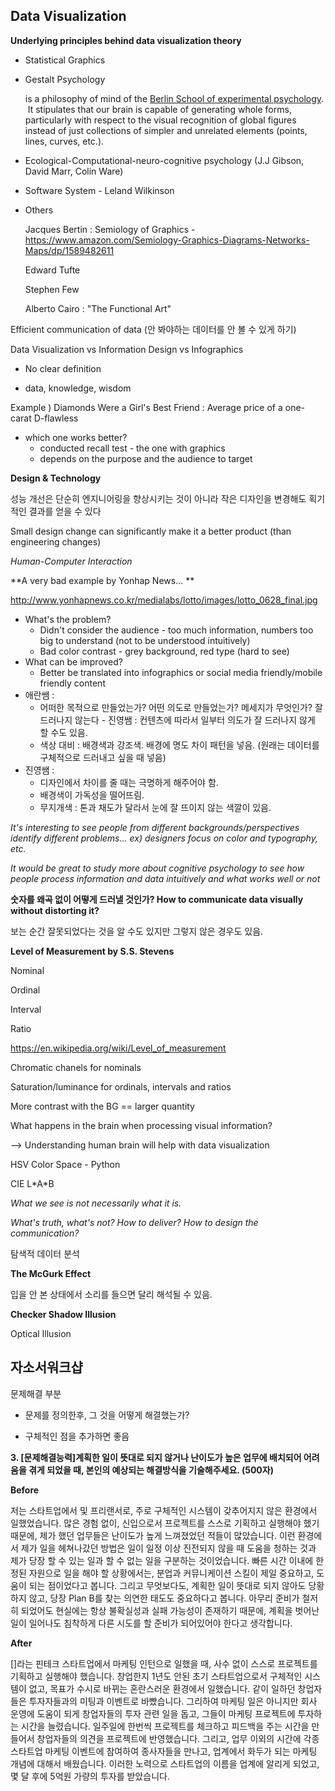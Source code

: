 ## Data Visualization

**Underlying principles behind data visualization theory**

* Statistical Graphics



* Gestalt Psychology

  is a philosophy of mind of the [Berlin School of experimental psychology](https://en.wikipedia.org/wiki/Berlin_School_of_experimental_psychology).  It stipulates that our brain is capable of generating whole forms, particularly with respect to the visual recognition of global figures instead of just collections of simpler and unrelated elements (points, lines, curves, etc.).

* Ecological-Computational-neuro-cognitive psychology (J.J Gibson, David Marr, Colin Ware)

* Software System - Leland Wilkinson

* Others

  Jacques Bertin : Semiology of Graphics - https://www.amazon.com/Semiology-Graphics-Diagrams-Networks-Maps/dp/1589482611

  Edward Tufte

  Stephen Few

  Alberto Cairo : "The Functional Art"



Efficient communication of data (안 봐야하는 데이터를 안 볼 수 있게 하기)



Data Visualization vs Information Design vs Infographics

- No clear definition

- data, knowledge, wisdom



Example ) Diamonds Were a Girl's Best Friend : Average price of a one-carat D-flawless

- which one works better? 
  - conducted recall test - the one with graphics
  - depends on the purpose and the audience to target



**Design & Technology**

성능 개선은 단순히 엔지니어링을 향상시키는 것이 아니라 작은 디자인을 변경해도 획기적인 결과를 얻을 수 있다

Small design change can significantly make it a better product (than engineering changes)

_Human-Computer Interaction_



**A very bad example by Yonhap News... ** 

http://www.yonhapnews.co.kr/medialabs/lotto/images/lotto_0628_final.jpg

* What's the problem?
  * Didn't consider the audience - too much information, numbers too big to understand (not to be understood intuitively) 
  * Bad color contrast - grey background, red type (hard to see)
* What can be improved?
  * Better be translated into infographics or social media friendly/mobile friendly content
* 애란쌤 : 
  * 어떠한 목적으로 만들었는가? 어떤 의도로 만들었는가? 메세지가 무엇인가? 잘 드러나지 않는다 - 진영쌤 : 컨텐츠에 따라서 일부터 의도가 잘 드러나지 않게 할 수도 있음.
  * 색상 대비 : 배경색과 강조색. 배경에 명도 차이 패턴을 넣음. (원래는 데이터를 구체적으로 드러내고 싶을 때 넣음)
* 진영쌤 : 
  * 디자인에서 차이를 줄 때는 극명하게 해주어야 함.
  * 배경색이 가독성을 떨어뜨림. 
  * 무지개색 : 톤과 채도가 달라서 눈에 잘 뜨이지 않는 색깔이 있음.



_It's interesting to see people from different backgrounds/perspectives identify different problems... ex) designers focus on color and typography, etc._

_It would be great to study more about cognitive psychology to see how people process information and data intuitively and what works well or not_



**숫자를 왜곡 없이 어떻게 드러낼 것인가? How to communicate data visually without distorting it?**

보는 순간 잘못되었다는 것을 알 수도 있지만 그렇지 않은 경우도 있음. 



**Level of Measurement by S.S. Stevens**

Nominal

Ordinal

Interval

Ratio

https://en.wikipedia.org/wiki/Level_of_measurement



Chromatic chanels for nominals



Saturation/luminance for ordinals, intervals and ratios



More contrast with the BG == larger quantity



What happens in the brain when processing visual information?

--> Understanding human brain will help with data visualization





HSV Color Space - Python

CIE L\*A\*B



_What we see is not necessarily what it is._

_What's truth, what's not? How to deliver? How to design the communication?_



탐색적 데이터 분석



**The McGurk Effect**

입을 안 본 상태에서 소리를 들으면 달리 해석될 수 있음.



**Checker Shadow Illusion**

Optical Illusion 





## 자소서워크샵

문제해결 부분 

- 문제를 정의한후, 그 것을 어떻게 해결했는가?

- 구체적인 점을 추가하면 좋음

  

**3. [문제해결능력]계획한 일이 뜻대로 되지 않거나 난이도가 높은 업무에 배치되어 어려움을 겪게 되었을 때, 본인의 예상되는 해결방식을 기술해주세요. (500자)** 



**Before**

저는 스타트업에서 및 프리랜서로, 주로 구체적인 시스템이 갖추어지지 않은 환경에서 일했었습니다. 많은 경험 없이, 신입으로서 프로젝트를 스스로 기획하고 실행해야 했기 때문에, 제가 했던 업무들은 난이도가 높게 느껴졌었던 적들이 많았습니다. 이런 환경에서 제가 일을 헤쳐나갔던 방법은 일이 일정 이상 진전되지 않을 때 도움을 청하는 것과 제가 당장 할 수 있는 일과 할 수 없는 일을 구분하는 것이었습니다. 빠른 시간 이내에 한정된 자원으로 일을 해야 할 상황에서는, 분업과 커뮤니케이션 스킬이 제일 중요하고, 도움이 되는 점이었다고 봅니다. 그리고 무엇보다도, 계획한 일이 뜻대로 되지 않아도 당황하지 않고, 당장 Plan B를 찾는 의연한 태도도 중요하다고 봅니다. 아무리 준비가 철저히 되었어도 현실에는 항상 불확실성과 실패 가능성이 존재하기 때문에, 계획을 벗어난 일이 일어나도 침착하게 다른 시도를 할 준비가 되어있어야 한다고 생각합니다.



**After**

[]라는 핀테크 스타트업에서 마케팅 인턴으로 일했을 때, 사수 없이 스스로 프로젝트를 기획하고 실행해야 했습니다. 창업한지 1년도 안된 초기 스타트업으로서 구체적인 시스템이 없고, 목표가 수시로 바뀌는 혼란스러운 환경에서 일했습니다.  같이 일하던 창업자들은 투자자들과의 미팅과 이벤트로 바빴습니다. 
그리하여 마케팅 일은 아니지만 회사 운영에 도움이 되게 창업자들의 투자 관련 일을 돕고, 그들이 마케팅 프로젝트에 투자하는 시간을 늘렸습니다. 일주일에 한번씩 프로젝트를 체크하고 피드백을 주는 시간을 만들어서 창업자들의 의견을 프로젝트에 반영했습니다. 그리고, 업무 이외의 시간에 각종 스타트업 마케팅 이벤트에 참여하여 종사자들을 만나고, 업계에서 화두가 되는 마케팅 개념에 대해서 배웠습니다. 이러한 노력으로 스타트업의 이름을 업계에 알리게 되었고, 몇 달 후에 5억원 가량의 투자를 받았습니다. 
 
